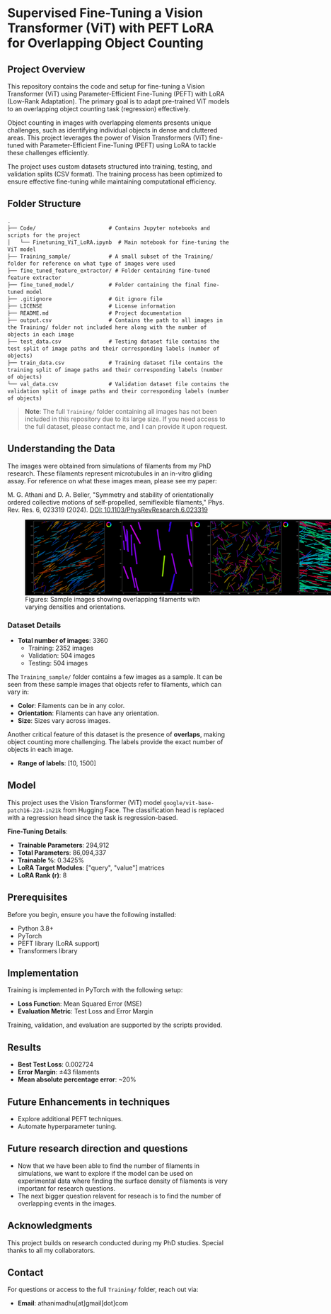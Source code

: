 # Supervised Fine-Tuning a Vision Transformer (ViT) with PEFT LoRA for Overlapping Object Counting

## Project Overview
This repository contains the code and setup for fine-tuning a Vision Transformer (ViT) using Parameter-Efficient Fine-Tuning (PEFT) with LoRA (Low-Rank Adaptation). The primary goal is to adapt pre-trained ViT models to an overlapping object counting task (regression) effectively.

Object counting in images with overlapping elements presents unique challenges, such as identifying individual objects in dense and cluttered areas. This project leverages the power of Vision Transformers (ViT) fine-tuned with Parameter-Efficient Fine-Tuning (PEFT) using LoRA to tackle these challenges efficiently.

The project uses custom datasets structured into training, testing, and validation splits (CSV format). The training process has been optimized to ensure effective fine-tuning while maintaining computational efficiency.

## Folder Structure
```
.
├── Code/                       # Contains Jupyter notebooks and scripts for the project
│   └── Finetuning_ViT_LoRA.ipynb  # Main notebook for fine-tuning the ViT model
├── Training_sample/            # A small subset of the Training/ folder for reference on what type of images were used
├── fine_tuned_feature_extractor/ # Folder containing fine-tuned feature extractor
├── fine_tuned_model/           # Folder containing the final fine-tuned model
├── .gitignore                  # Git ignore file
├── LICENSE                     # License information
├── README.md                   # Project documentation
├── output.csv                  # Contains the path to all images in the Training/ folder not included here along with the number of objects in each image
├── test_data.csv               # Testing dataset file contains the test split of image paths and their corresponding labels (number of objects)
├── train_data.csv              # Training dataset file contains the training split of image paths and their corresponding labels (number of objects)
└── val_data.csv                # Validation dataset file contains the validation split of image paths and their corresponding labels (number of objects)
```

> **Note**: The full `Training/` folder containing all images has not been included in this repository due to its large size. If you need access to the full dataset, please contact me, and I can provide it upon request.

## Understanding the Data
The images were obtained from simulations of filaments from my PhD research. These filaments represent microtubules in an in-vitro gliding assay. For reference on what these images mean, please see my paper:

M. G. Athani and D. A. Beller, "Symmetry and stability of orientationally ordered collective motions of self-propelled, semiflexible filaments," Phys. Rev. Res. 6, 023319 (2024). [DOI: 10.1103/PhysRevResearch.6.023319](https://doi.org/10.1103/PhysRevResearch.6.023319)

<figure>
  <div style="display: flex; justify-content: space-around;">
    <img src="Training_sample/Lx150_BD0333_C1_nematic_00885000.png"  width="200">
    <img src="Training_sample/Lx50_BD01_C1_nematic_13575000.png"  width="200">
    <img src="Training_sample/Lx150_BD0253_C0_nematic_00120000.png"  width="200">
    <img src="Training_sample/Lx100_BD07_C2_nematic_00480000.png"  width="200">  
  </div>
  <figcaption>Figures: Sample images showing overlapping filaments with varying densities and orientations.</figcaption>
</figure>


### Dataset Details
- **Total number of images**: 3360
  - Training: 2352 images
  - Validation: 504 images
  - Testing: 504 images

The `Training_sample/` folder contains a few images as a sample. It can be seen from these sample images that objects refer to filaments, which can vary in:
- **Color**: Filaments can be in any color.
- **Orientation**: Filaments can have any orientation.
- **Size**: Sizes vary across images.

Another critical feature of this dataset is the presence of **overlaps**, making object counting more challenging. The labels provide the exact number of objects in each image.

- **Range of labels**: [10, 1500]

## Model
This project uses the Vision Transformer (ViT) model `google/vit-base-patch16-224-in21k` from Hugging Face. The classification head is replaced with a regression head since the task is regression-based.

**Fine-Tuning Details**:
- **Trainable Parameters**: 294,912
- **Total Parameters**: 86,094,337
- **Trainable %**: 0.3425%
- **LoRA Target Modules**: ["query", "value"] matrices
- **LoRA Rank (r)**: 8

## Prerequisites
Before you begin, ensure you have the following installed:
- Python 3.8+
- PyTorch
- PEFT library (LoRA support)
- Transformers library

## Implementation
Training is implemented in PyTorch with the following setup:
- **Loss Function**: Mean Squared Error (MSE)
- **Evaluation Metric**: Test Loss and Error Margin

Training, validation, and evaluation are supported by the scripts provided.

## Results
- **Best Test Loss**: 0.002724
- **Error Margin**: ±43 filaments
- **Mean absolute percentage error**: ~20%

## Future Enhancements in techniques
- Explore additional PEFT techniques.
- Automate hyperparameter tuning.

## Future research direction and questions
- Now that we have been able to find the number of filaments in simulations, we want to explore if the model can be used on experimental data where finding the surface density of filaments is very important for research questions.
- The next bigger question relavent for reseach is to find the number of overlapping events in the images.

## Acknowledgments
This project builds on research conducted during my PhD studies. Special thanks to all my collaborators.

## Contact
For questions or access to the full `Training/` folder, reach out via:
- **Email**: athanimadhu[at]gmail[dot]com

